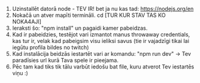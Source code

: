 1. Uzinstallēt datorā node - TEV IR! bet ja nu kas tad: https://nodejs.org/en
2. Nokačā un atver mapīti termināli. cd [TUR KUR STAV TAS KO NOKA4AJI]
3. Ieraksti šo: "npm install" un pagaidi kamer pabeidzas.
4. Kad ir pabeidzies, testējot vari izmantot manus throwaway credentials, kas tur ir, velak kad pabeigsim visu ieliksi savus (tie ir vajadzīgi tikai lai iegūtu profila bildes no twitch)
5. Kad instalācija beidzās iestartēt vari ar komandu: "npm run dev" -> Tev paradīsies url kurā Tava spele ir pieejama.
6. Pēc tam kad tiks tik tālu varbūt iedošu bat file, kuru atverot Tev iestartēs viņu :)
